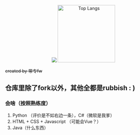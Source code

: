 <p align='center'>
    <img src='https://github-readme-stats.vercel.app/api?username=HoshinoStarry&title_color=ffaabb&bg_color=373e47&text_color=a9fef7&icon_color=ffaabb&hide_border=true&show_icons=true&locale=cn'>
    <img src="https://github-readme-stats-one-bice.vercel.app/api/top-langs/?username=HoshinoStarry&layout=compact&langs_count=8&theme=calm&role=OWNER,ORGANIZATION_MEMBER" alt="Top Langs" height="185px" />
</p>


~~created by 带专fw~~

## 仓库里除了fork以外，其他全都是rubbish : )

### 会啥（按照熟练度）

1. Python （评价是不如右边一条），C#（微软是我爹）
2. HTML + CSS + Javascript （可能会Vue？）
3. Java（什么东西）
